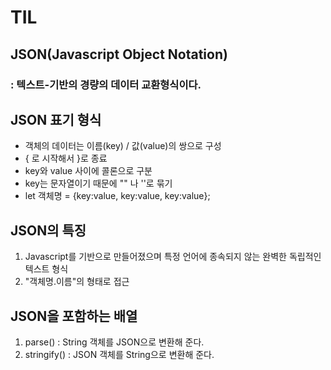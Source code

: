 # TIL
## JSON(Javascript Object Notation)
### : 텍스트-기반의 경량의 데이터 교환형식이다.
## JSON 표기 형식
- 객체의 데이터는 이름(key) / 값(value)의 쌍으로 구성
- { 로 시작해서 }로 종료
- key와 value 사이에 콜론으로 구분
- key는 문자열이기 때문에 "" 나 ''로 묶기
- let 객체명 = {key:value, key:value, key:value};
## JSON의 특징
1. Javascript를 기반으로 만들어졌으며 특정 언어에 종속되지 않는 완벽한 독립적인 텍스트 형식
2. "객체명.이름"의 형태로 접근
## JSON을 포함하는 배열
1. parse() : String 객체를 JSON으로 변환해 준다.
2. stringify() : JSON 객체를 String으로 변환해 준다.
